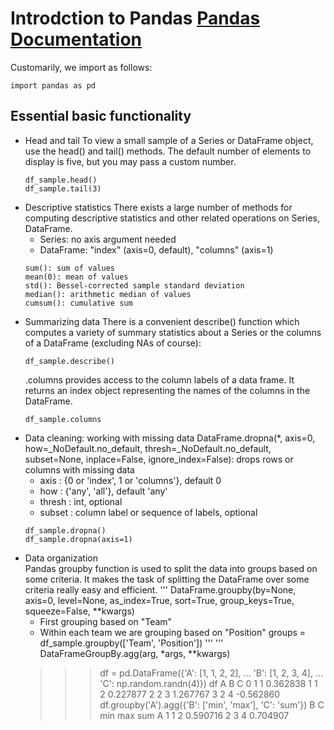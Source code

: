 # Introdction to Pandas [Pandas Documentation](https://pandas.pydata.org/docs/index.html)
Customarily, we import as follows:
```
import pandas as pd
```

## Essential basic functionality
* Head and tail
  To view a small sample of a Series or DataFrame object, use the head() and tail() methods. The default number of elements to display is five, but you may pass a custom number.
  ```
  df_sample.head()
  df_sample.tail(3)
  ```
* Descriptive statistics
  There exists a large number of methods for computing descriptive statistics and other related operations on Series, DataFrame.
  - Series: no axis argument needed
  - DataFrame: "index" (axis=0, default), "columns" (axis=1)
  ```
  sum(): sum of values
  mean(0): mean of values
  std(): Bessel-corrected sample standard deviation
  median(): arithmetic median of values
  cumsum(): cumulative sum
  ```
* Summarizing data
  There is a convenient describe() function which computes a variety of summary statistics about a Series or the columns of a DataFrame (excluding NAs of course):
  ```
  df_sample.describe()
  ```
  .columns provides access to the column labels of a data frame. It returns an index object representing the names of the columns in the DataFrame.
  ```
  df_sample.columns
  ```
* Data cleaning: working with missing data
  DataFrame.dropna(*, axis=0, how=_NoDefault.no_default, thresh=_NoDefault.no_default, subset=None, inplace=False, ignore_index=False): drops rows or columns with missing data
  - axis : {0 or 'index', 1 or 'columns'}, default 0
  - how : {'any', 'all'}, default 'any'
  - thresh : int, optional
  - subset : column label or sequence of labels, optional
  ```
  df_sample.dropna() 
  df_sample.dropna(axis=1)
  ```
* Data organization  
  Pandas groupby function is used to split the data into groups based on some criteria. It makes the task of splitting the DataFrame over some criteria really easy and efficient.
  '''
  DataFrame.groupby(by=None, axis=0, level=None, as_index=True, sort=True, group_keys=True, squeeze=False, **kwargs)
  - First grouping based on "Team"
  - Within each team we are grouping based on "Position"
  groups = df_sample.groupby(['Team', 'Position'])
  '''
  '''
  DataFrameGroupBy.agg(arg, *args, **kwargs)
  >>> df = pd.DataFrame({'A': [1, 1, 2, 2],
  ...                    'B': [1, 2, 3, 4],
  ...                    'C': np.random.randn(4)})
  >>> df
     A  B         C
  0  1  1  0.362838
  1  1  2  0.227877
  2  2  3  1.267767
  3  2  4 -0.562860
  >>> df.groupby('A').agg({'B': ['min', 'max'], 'C': 'sum'})
      B             C
    min max       sum
  A
  1   1   2  0.590716
  2   3   4  0.704907
  ```


